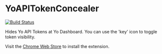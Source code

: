# YoAPITokenConcealer

[![Build Status](https://travis-ci.org/dasilvacontin/YoAPITokenConcealer.svg)](https://travis-ci.org/dasilvacontin/YoAPITokenConcealer)

Hides Yo API Tokens at Yo Dashboard. You can use the 'key' icon to toggle token visibility.

Visit the [Chrome Web Store](https://chrome.google.com/webstore/detail/yoapitokenconcealer/ppighfjillpiooofipeeihdnkibalnpm) to install the extension.
